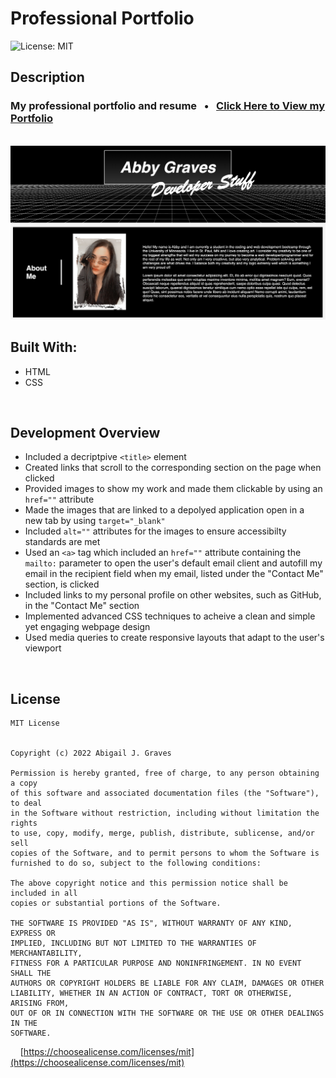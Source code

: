 # Professional Portfolio

![License: MIT](https://img.shields.io/badge/License-MIT-ffffff.svg)

## **Description**
### My professional portfolio and resume &nbsp; • &nbsp; [Click Here to View my Portfolio](https://abbygraves.github.io/2-professional-portfolio/)

<br/>

<img src="assets/images/application-screenshot.png" />

<br/>

## **Built With:**
+ HTML
+ CSS 

<br/>

## **Development Overview**
+ Included a decriptpive `<title>` element
+ Created links that scroll to the corresponding section on the page when clicked
+ Provided images to show my work and made them clickable by using an `href=""` attribute 
+ Made the images that are linked to a depolyed application open in a <br/> new tab by using `target="_blank"`
+ Included `alt=""` attributes for the images to ensure accessibilty standards are met
+ Used an `<a>` tag which included an `href=""` attribute containing the `mailto:` parameter to open the user's default email client and autofill my email in the recipient field when my email, listed under the "Contact Me" section, is clicked
+ Included links to my personal profile on other websites, such as GitHub, in the "Contact Me" section 
+ Implemented advanced CSS techniques to acheive a clean and simple yet engaging webpage design 
+ Used media queries to create responsive layouts that adapt to the user's viewport

<br/>

## **License**
```
MIT License


Copyright (c) 2022 Abigail J. Graves

Permission is hereby granted, free of charge, to any person obtaining a copy
of this software and associated documentation files (the "Software"), to deal
in the Software without restriction, including without limitation the rights
to use, copy, modify, merge, publish, distribute, sublicense, and/or sell
copies of the Software, and to permit persons to whom the Software is
furnished to do so, subject to the following conditions:

The above copyright notice and this permission notice shall be included in all
copies or substantial portions of the Software.

THE SOFTWARE IS PROVIDED "AS IS", WITHOUT WARRANTY OF ANY KIND, EXPRESS OR
IMPLIED, INCLUDING BUT NOT LIMITED TO THE WARRANTIES OF MERCHANTABILITY,
FITNESS FOR A PARTICULAR PURPOSE AND NONINFRINGEMENT. IN NO EVENT SHALL THE
AUTHORS OR COPYRIGHT HOLDERS BE LIABLE FOR ANY CLAIM, DAMAGES OR OTHER
LIABILITY, WHETHER IN AN ACTION OF CONTRACT, TORT OR OTHERWISE, ARISING FROM,
OUT OF OR IN CONNECTION WITH THE SOFTWARE OR THE USE OR OTHER DEALINGS IN THE
SOFTWARE.
```

&nbsp;&nbsp;&nbsp; [https://choosealicense.com/licenses/mit](https://choosealicense.com/licenses/mit)
